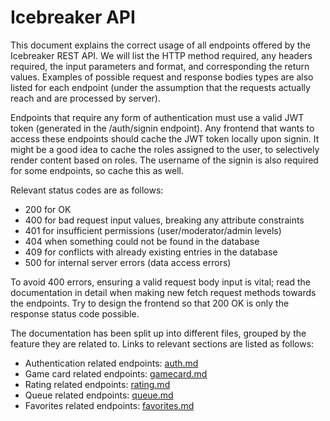 # Icebreaker API

This document explains the correct usage of all endpoints offered by the Icebreaker REST API. We will list the HTTP method required, any headers required, the input parameters and format, and corresponding the return values. Examples of possible request and response bodies types are also listed for each endpoint (under the assumption that the requests actually reach and are processed by server).

Endpoints that require any form of authentication must use a valid JWT token (generated in the /auth/signin endpoint). Any frontend that wants to access these endpoints should cache the JWT token locally upon signin. It might be a good idea to cache the roles assigned to the user, to selectively render content based on roles. The username of the signin is also required for some endpoints, so cache this as well.

Relevant status codes are as follows: 
- 200 for OK
- 400 for bad request input values, breaking any attribute constraints
- 401 for insufficient permissions (user/moderator/admin levels) 
- 404 when something could not be found in the database
- 409 for conflicts with already existing entries in the database
- 500 for internal server errors (data access errors) 

To avoid 400 errors, ensuring a valid request body input is vital; read the documentation in detail when making new fetch request methods towards the endpoints. Try to design the frontend so that 200 OK is only the response status code possible.

The documentation has been split up into different files, grouped by the feature they are related to. Links to relevant sections are listed as follows:

- Authentication related endpoints: [auth.md](./api-sections/auth.md)
- Game card related endpoints: [gamecard.md](./api-sections/gamecard.md)
- Rating related endpoints: [rating.md](./api-sections/rating.md)
- Queue related endpoints: [queue.md](./api-sections/queue.md)
- Favorites related endpoints: [favorites.md](./api-sections/favorites.md)